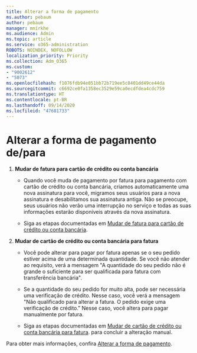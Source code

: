 ```yaml
---
title: Alterar a forma de pagamento
ms.author: pebaum
author: pebaum
manager: mnirkhe
ms.audience: Admin
ms.topic: article
ms.service: o365-administration
ROBOTS: NOINDEX, NOFOLLOW
localization_priority: Priority
ms.collection: Adm_O365
ms.custom:
- "9002612"
- "5073"
ms.openlocfilehash: f1076fdb94e051bb72b719ee5c8401dd49ce44da
ms.sourcegitcommit: c6692ce0fa1358ec3529e59ca0ecdfdea4cdc759
ms.translationtype: HT
ms.contentlocale: pt-BR
ms.lasthandoff: 09/14/2020
ms.locfileid: "47681733"
---
```

# <a name="change-payment-method-fromto"></a>Alterar a forma de pagamento de/para

1. **Mudar de fatura para cartão de crédito ou conta bancária**

    - Quando você muda de pagamento por fatura para pagamento com cartão de crédito ou conta bancária, criamos automaticamente uma nova assinatura para você, migramos seus usuários para a nova assinatura e desabilitamos sua assinatura antiga. Não se preocupe, seus usuários não verão uma interrupção no serviço e todas as suas informações estarão disponíveis através da nova assinatura. 

    - Siga as etapas documentadas em [Mudar de fatura para cartão de crédito ou conta bancária](https://docs.microsoft.com/microsoft-365/commerce/billing-and-payments/change-payment-method?view=o365-worldwide#change-from-invoice-to-credit-card-or-bank-account).

2. **Mudar de cartão de crédito ou conta bancária para fatura**

    - Você pode alterar para pagar por fatura apenas se o seu pedido estiver acima de uma determinada quantidade. Se você não atender ao requisito, verá a mensagem "A quantidade do seu pedido não é grande o suficiente para ser qualificada para fatura com transferência bancária".

    - Se a quantidade do seu pedido for muito alta, pode ser necessária uma verificação de crédito. Nesse caso, você verá a mensagem "Não qualificado para alterar a fatura. O pedido exige uma verificação de crédito." Nesse caso, você altera para pagar manualmente por fatura.

    - Siga as etapas documentadas em [Mudar de cartão de crédito ou conta bancária para fatura](https://docs.microsoft.com/microsoft-365/commerce/billing-and-payments/change-payment-method?view=o365-worldwide#change-from-credit-card-or-bank-account-to-invoice). para concluir a alteração manual.

Para obter mais informações, confira [Alterar a forma de pagamento](https://docs.microsoft.com/microsoft-365/commerce/billing-and-payments/change-payment-method).
